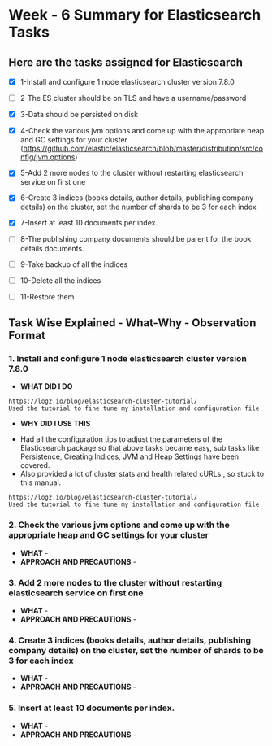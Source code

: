 # Week - 6 Summary for Elasticsearch Tasks 

## Here are the tasks assigned for Elasticsearch 

- [x] 1-Install and configure 1 node elasticsearch cluster version 7.8.0
- [ ] 2-The ES cluster should be on TLS and have a username/password
- [x] 3-Data should be persisted on disk
- [x] 4-Check the various jvm options and come up with the appropriate heap and GC settings for your cluster (https://github.com/elastic/elasticsearch/blob/master/distribution/src/config/jvm.options)
- [x] 5-Add 2 more nodes to the cluster without restarting elasticsearch service on first one
- [x] 6-Create 3 indices (books details, author details, publishing company details) on the cluster, set the number of shards to be 3 for each index
- [x] 7-Insert at least 10 documents per index.
- [ ] 8-The publishing company documents should be parent for the book details documents.
- [ ] 9-Take backup of all the indices
- [ ] 10-Delete all the indices
- [ ] 11-Restore them



## Task Wise Explained - What-Why - Observation Format

### 1. Install and configure 1 node elasticsearch cluster version 7.8.0 

* **WHAT DID I DO**  
```
https://logz.io/blog/elasticsearch-cluster-tutorial/ 
Used the tutorial to fine tune my installation and configuration file
```
* **WHY DID I USE THIS** 

-  Had all the configuration tips to adjust the parameters of the Elasticsearch package so that above tasks became easy, sub tasks like Persistence, Creating Indices, JVM and Heap Settings have been covered. 
-  Also provided a lot of cluster stats and health related cURLs , so stuck to this manual. 

```
https://logz.io/blog/elasticsearch-cluster-tutorial/ 
Used the tutorial to fine tune my installation and configuration file
```

### 2. Check the various jvm options and come up with the appropriate heap and GC settings for your cluster 
* **WHAT** - 
* **APPROACH AND PRECAUTIONS** - 



### 3. Add 2 more nodes to the cluster without restarting elasticsearch service on first one
* **WHAT** - 
* **APPROACH AND PRECAUTIONS** - 



### 4. Create 3 indices (books details, author details, publishing company details) on the cluster, set the number of shards to be 3 for each index
* **WHAT** - 
* **APPROACH AND PRECAUTIONS** - 



### 5. Insert at least 10 documents per index.
* **WHAT** - 
* **APPROACH AND PRECAUTIONS** - 

